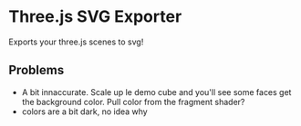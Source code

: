 # Three.js SVG Exporter
Exports your three.js scenes to svg!

## Problems
* A bit innaccurate. Scale up le demo cube and you'll see some faces get the background color. Pull color from the fragment shader?
* colors are a bit dark, no idea why
